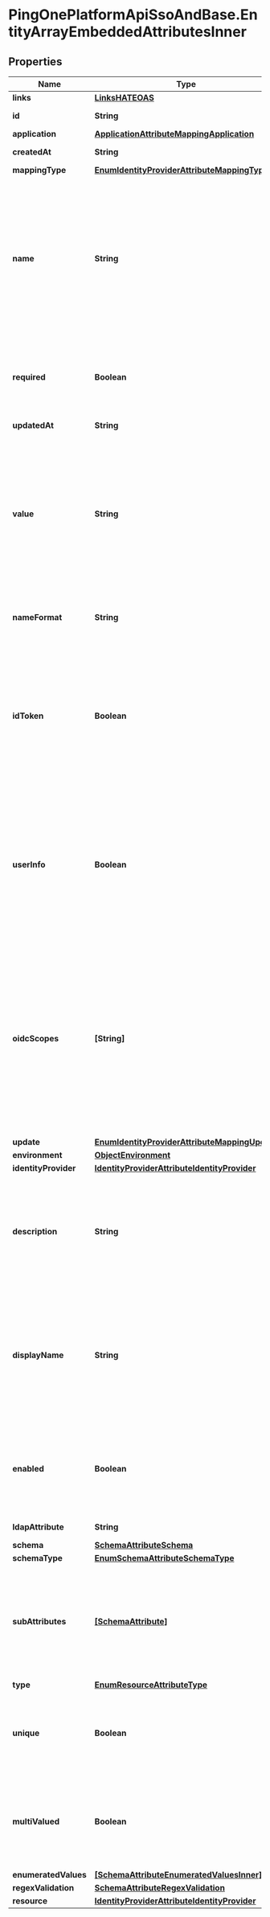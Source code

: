 # PingOnePlatformApiSsoAndBase.EntityArrayEmbeddedAttributesInner

## Properties

Name | Type | Description | Notes
------------ | ------------- | ------------- | -------------
**links** | [**LinksHATEOAS**](LinksHATEOAS.md) |  | [optional] 
**id** | **String** | A string that specifies the resource’s unique identifier. | [optional] [readonly] 
**application** | [**ApplicationAttributeMappingApplication**](ApplicationAttributeMappingApplication.md) |  | [optional] 
**createdAt** | **String** | The time the resource was created. | [optional] [readonly] 
**mappingType** | [**EnumIdentityProviderAttributeMappingType**](EnumIdentityProviderAttributeMappingType.md) |  | [optional] 
**name** | **String** | A string that specifies the name of the custom resource attribute to be included in the access token. The following are reserved names and cannot be used. Thesese reserved names are applicable only when the resource&#39;s type property is &#x60;OPENID_CONNECT&#x60;: - &#x60;acr&#x60; - &#x60;amr&#x60; - &#x60;aud&#x60; - &#x60;auth_time&#x60; - &#x60;client_id&#x60; - &#x60;env&#x60; - &#x60;exp&#x60; - &#x60;iat&#x60; - &#x60;iss&#x60; - &#x60;jti&#x60; - &#x60;org&#x60; - &#x60;p1.*&#x60; (any name starting with the p1. prefix) - &#x60;scope&#x60; - &#x60;sid&#x60; - &#x60;sub&#x60;  | 
**required** | **Boolean** | A boolean that specifies whether or not the attribute is required. Required attributes must be provided a value during create/update. Defaults to false if not provided. | 
**updatedAt** | **String** | The time the resource was last updated. | [optional] [readonly] 
**value** | **String** | A string that specifies the value of the custom resource attribute. This value can be a placeholder that references an attribute in the user schema, expressed as &#x60;${user.path.to.value}&#x60;, or it can be a static string. Placeholders must be valid, enabled attributes in the environment’s user schema. Examples fo valid values are &#x60;${user.email}&#x60;, &#x60;${user.name.family}&#x60;, and &#x60;myClaimValueString&#x60; | 
**nameFormat** | **String** | A URI reference representing the classification of the attribute. Helps the service provider interpret the attribute format. | [optional] 
**idToken** | **Boolean** | A boolean that specifies whether the attribute mapping should be available in the ID Token. This property is applicable only when the application&#39;s protocol property is &#x60;OPENID_CONNECT&#x60;. If omitted, the default is &#x60;true&#x60;. Note that the &#x60;idToken&#x60; and &#x60;userInfo&#x60; properties cannot both be set to &#x60;false&#x60;. At least one of these properties must have a value of &#x60;true&#x60;. | [optional] 
**userInfo** | **Boolean** | A boolean that specifies whether the attribute mapping should be available through the &#x60;/as/userinfo&#x60; endpoint. This property is applicable only when the application&#39;s protocol property is &#x60;OPENID_CONNECT&#x60;. If omitted, the default is &#x60;true&#x60;. Note that the &#x60;idToken&#x60; and &#x60;userInfo&#x60; properties cannot both be set to &#x60;false&#x60;. At least one of these properties must have a value of &#x60;true&#x60;. | [optional] 
**oidcScopes** | **[String]** | OIDC resource scope IDs that this attribute mapping is available for exclusively. This setting overrides any global OIDC resource scopes that contain an attribute mapping with the same name. The list can contain only scope IDs that have been granted for the application through the &#x60;/grants&#x60; endpoint. A null value is accepted for backwards compatibility. However, an empty set is invalid, and one scope ID is expected. If null, the response includes this mapping in the &#x60;openid&#x60; scope. | [optional] 
**update** | [**EnumIdentityProviderAttributeMappingUpdate**](EnumIdentityProviderAttributeMappingUpdate.md) |  | 
**environment** | [**ObjectEnvironment**](ObjectEnvironment.md) |  | [optional] 
**identityProvider** | [**IdentityProviderAttributeIdentityProvider**](IdentityProviderAttributeIdentityProvider.md) |  | [optional] 
**description** | **String** | A string that specifies an optional property that specifies the description of the attribute. If provided, it must not be an empty string. Valid characters consists of any Unicode letter, mark (for example, accent or umlaut), numeric character, punctuation character, or space. | [optional] 
**displayName** | **String** | A string that specifies an optional property that specifies the display name of the attribute such as &#39;T-shirt size’. If provided, it must not be an empty string. Valid characters consist of any Unicode letter, mark (for example, accent or umlaut), numeric character, forward slash, dot, apostrophe, underscore, space, or hyphen. | [optional] 
**enabled** | **Boolean** | A boolean that specifies whether or not the attribute is enabled. This is a required property for POST and PUT operations; it cannot be omitted or explicitly set to null. Disabled attributes are ignored on create/update and not returned on read. | 
**ldapAttribute** | **String** | A string that specifies the LDAP attribute. | [optional] [readonly] 
**schema** | [**SchemaAttributeSchema**](SchemaAttributeSchema.md) |  | [optional] 
**schemaType** | [**EnumSchemaAttributeSchemaType**](EnumSchemaAttributeSchemaType.md) |  | [optional] 
**subAttributes** | [**[SchemaAttribute]**](SchemaAttribute.md) | The list of sub-attributes of this attribute. Only &#x60;COMPLEX&#x60; attribute types can have sub-attributes, and only one-level of nesting is allowed. The leaf attribute definition must have a type of &#x60;STRING&#x60; or &#x60;JSON&#x60;. A &#x60;COMPLEX&#x60; attribute definition must have at least one child attribute definition. | [optional] 
**type** | [**EnumResourceAttributeType**](EnumResourceAttributeType.md) |  | 
**unique** | **Boolean** | A boolean that specifies whether or not the attribute must have a unique value within the environment. This is a required property for POST and PUT operations; it cannot be omitted or explicitly set to null. | [optional] 
**multiValued** | **Boolean** | A boolean that specifies whether the attribute has multiple values or a single one. This value can only change from false to true, as changing from true to false is not allowed. Maximum number of values stored is 1,000. | [optional] 
**enumeratedValues** | [**[SchemaAttributeEnumeratedValuesInner]**](SchemaAttributeEnumeratedValuesInner.md) |  | [optional] 
**regexValidation** | [**SchemaAttributeRegexValidation**](SchemaAttributeRegexValidation.md) |  | [optional] 
**resource** | [**IdentityProviderAttributeIdentityProvider**](IdentityProviderAttributeIdentityProvider.md) |  | [optional] 


